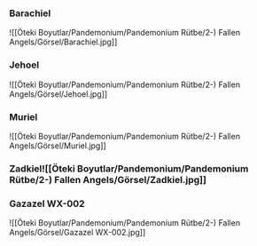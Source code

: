 ### Barachiel
![[Öteki Boyutlar/Pandemonium/Pandemonium Rütbe/2-) Fallen Angels/Görsel/Barachiel.jpg]] 
### Jehoel
![[Öteki Boyutlar/Pandemonium/Pandemonium Rütbe/2-) Fallen Angels/Görsel/Jehoel.jpg]]
### Muriel
![[Öteki Boyutlar/Pandemonium/Pandemonium Rütbe/2-) Fallen Angels/Görsel/Muriel.jpg]]
### Zadkiel![[Öteki Boyutlar/Pandemonium/Pandemonium Rütbe/2-) Fallen Angels/Görsel/Zadkiel.jpg]]

### Gazazel WX-002
![[Öteki Boyutlar/Pandemonium/Pandemonium Rütbe/2-) Fallen Angels/Görsel/Gazazel WX-002.jpg]]